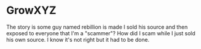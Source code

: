 # GrowXYZ
The story is some guy named rebillion is made I sold his source and then exposed to everyone that I'm a "scammer"? How did I scam while I just sold his own source. I know it's not right but it had to be done.
